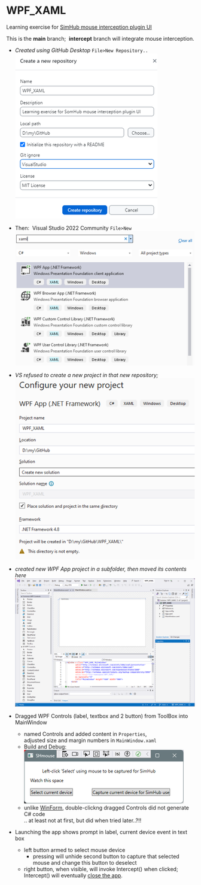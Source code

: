 # WPF_XAML
 Learning exercise for [SimHub mouse interception plugin UI](https://blekenbleu.github.io/static/SimHub/VisualStudio.htm#XAML)  

This is the **main** branch;&nbsp; **intercept** branch will integrate mouse interception.

- *Created using GitHub Desktop* `File>New Repository..`  
 ![](NewRepo.png)  
- Then:&nbsp; Visual Studio 2022 Community `File>New`  
 ![](newXAML.png)  
- *VS refused to create a new project in that new repository;*  
 ![](Configure.png)  
- *created new WPF App project in a subfolder, then moved its contents here*  
 ![](MainWindow.png)  

- Dragged WPF Controls (label, textbox and 2 button) from ToolBox into MainWindow  
	- named Controls and added content in `Properties`,  
		adjusted size and margin numbers in `MainWindow.xaml`  
	- Build and Debug:  
		![](SHmouse.png)
	- unlike [WinForm](https://github.com/blekenbleu/WinForm), double-clickng dragged Controls did not generate C# code  
		.. at least not at first, but did when tried later..?!!  
- Launching the app shows prompt in label, current device event in text box
	- left button armed to select mouse device
		- pressing will unhide second button to capture that selected mouse and change this button to deselect
	- right button, when visible,  will invoke Intercept() when clicked;  
		Intercept() will eventually [close the app](https://stackoverflow.com/questions/2820357/how-do-i-exit-a-wpf-application-programmatically).
